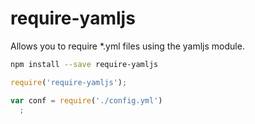 require-yamljs
==============

Allows you to require *.yml files using the yamljs module.

```bash
npm install --save require-yamljs
```

```javascript
require('require-yamljs');

var conf = require('./config.yml')
  ;
```
